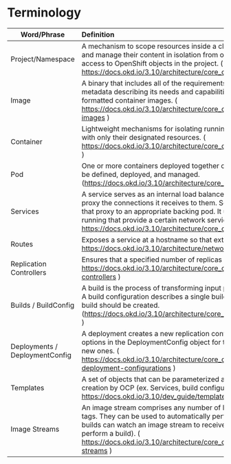 # Terminology

|Word/Phrase|Definition|
|---|:---|
|Project/Namespace|A mechanism to scope resources inside a cluster. It allows a community of users to organize and manage their content in isolation from other communities, with admin, edit, or view access to OpenShift objects in the project. ( https://docs.okd.io/3.10/architecture/core_concepts/projects_and_users.html#namespaces )|
|Image|A binary that includes all of the requirements for running a single container, as well as metadata describing its needs and capabilities. Containers in OCP are based on Docker-formatted container images. ( https://docs.okd.io/3.10/architecture/core_concepts/containers_and_images.html#docker-images )|
|Container|Lightweight mechanisms for isolating running processes so that they are limited to interacting with only their designated resources. ( https://docs.okd.io/3.10/architecture/core_concepts/containers_and_images.html#containers )|
|Pod|One or more containers deployed together on one host. The smallest compute unit that can be defined, deployed, and managed. (https://docs.okd.io/3.10/architecture/core_concepts/pods_and_services.html#pods) |
|Services|A service serves as an internal load balancer. It identifies a set of replicated pods in order to proxy the connections it receives to them. Services are assigned an IP address and port pair that proxy to an appropriate backing pod. It uses a label selector to find all the containers running that provide a certain network service on a certain port. ( https://docs.okd.io/3.10/architecture/core_concepts/pods_and_services.html#services )|
|Routes|Exposes a service at a hostname so that external clients can reach it by name. ( https://docs.okd.io/3.10/architecture/networking/routes.html#route-hostnames )|
|Replication Controllers|Ensures that a specified number of replicas of a pod are running at all times. ( https://docs.okd.io/3.10/architecture/core_concepts/deployments.html#replication-controllers )|
|Builds / BuildConfig|A build is the process of transforming input parameters or source code into a runnable image. A build configuration describes a single build definition and a set of triggers for when a new build should be created. (https://docs.okd.io/3.10/architecture/core_concepts/builds_and_image_streams.html#builds )|
|Deployments / DeploymentConfig|A deployment creates a new replication controller and lets it start up pods, with additional options in the DeploymentConfig object for transitioning from existing image deployments to new ones. ( https://docs.okd.io/3.10/architecture/core_concepts/deployments.html#deployments-and-deployment-configurations )|
|Templates|A set of objects that can be parameterized and processed to produce a list of objects for creation by OCP (ex. Services, build configurations, deployment configurations, etc.). ( https://docs.okd.io/3.10/dev_guide/templates.html )|
|Image Streams|An image stream comprises any number of Docker-formatted container images identified by tags. They can be used to automatically perform an action when new images are created (ex. builds can watch an image stream to receive notifications when new images are added and perform a build). ( https://docs.okd.io/3.10/architecture/core_concepts/builds_and_image_streams.html#image-streams )|
